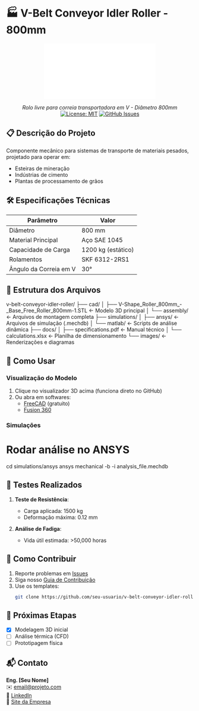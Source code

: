 # 🏭 V-Belt Conveyor Idler Roller - 800mm

<div align="center">
  
  ![Modelo 3D Interativo](/V-Shape_Roller_800mm_-_Base_Free_Roller_800mm-1.STL)
  
  *Rolo livre para correia transportadora em V - Diâmetro 800mm*  
  [![License: MIT](https://img.shields.io/badge/License-MIT-blue.svg)](LICENSE)
  [![GitHub Issues](https://img.shields.io/github/issues/thylellys/v-belt-conveyor-idler-roller)](https://github.com/thylellys/v-belt-conveyor-idler-roller/issues)

</div>

## 📋 Descrição do Projeto
Componente mecânico para sistemas de transporte de materiais pesados, projetado para operar em:
- Esteiras de mineração
- Indústrias de cimento
- Plantas de processamento de grãos

## 🛠️ Especificações Técnicas
| Parâmetro               | Valor               |
|-------------------------|---------------------|
| Diâmetro                | 800 mm              |
| Material Principal      | Aço SAE 1045        |
| Capacidade de Carga     | 1200 kg (estático)  |
| Rolamentos             | SKF 6312-2RS1       |
| Ângulo da Correia em V  | 30°                 |

## 📂 Estrutura dos Arquivos

v-belt-conveyor-idler-roller/
├── cad/
│   ├── V-Shape_Roller_800mm_-_Base_Free_Roller_800mm-1.STL  ← Modelo 3D principal
│   └── assembly/            ← Arquivos de montagem completa
├── simulations/
│   ├── ansys/               ← Arquivos de simulação (.mechdb)
│   └── matlab/              ← Scripts de análise dinâmica
├── docs/
│   ├── specifications.pdf   ← Manual técnico
│   └── calculations.xlsx    ← Planilha de dimensionamento
└── images/                  ← Renderizações e diagramas

## 🚀 Como Usar
### Visualização do Modelo
1. Clique no visualizador 3D acima (funciona direto no GitHub)
2. Ou abra em softwares:
   - [FreeCAD](https://www.freecad.org/) (gratuito)
   - [Fusion 360](https://www.autodesk.com/products/fusion-360)

### Simulações
# Rodar análise no ANSYS
cd simulations/ansys
ansys mechanical -b -i analysis_file.mechdb

## 🧪 Testes Realizados
1. **Teste de Resistência**:
   - Carga aplicada: 1500 kg
   - Deformação máxima: 0.12 mm
   
2. **Análise de Fadiga**:
   - Vida útil estimada: >50,000 horas

## 🤝 Como Contribuir
1. Reporte problemas em [Issues](https://github.com/thylellys/v-belt-conveyor-idler-roller/issues)
2. Siga nosso [Guia de Contribuição](CONTRIBUTING.md)
3. Use os templates:
   ```bash
   git clone https://github.com/seu-usuario/v-belt-conveyor-idler-roller.git
   ```

## 📌 Próximas Etapas
- [X] Modelagem 3D inicial
- [ ] Análise térmica (CFD)
- [ ] Prototipagem física

## 📬 Contato
**Eng. [Seu Nome]**  
✉️ email@projeto.com  
🔗 [LinkedIn](https://linkedin.com/in/seu-perfil)  
🏢 [Site da Empresa](https://www.empresa.com)
